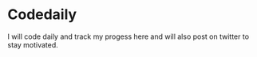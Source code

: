 # Codedaily
I will code daily and track my progess here and will also post on twitter to stay motivated.
